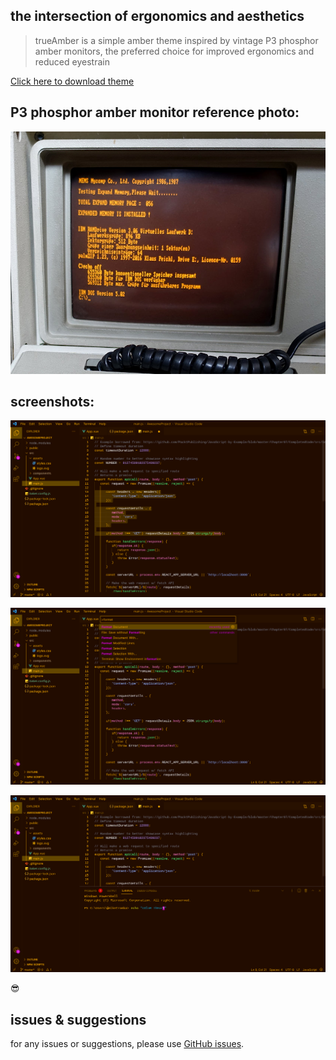 ## the intersection of ergonomics and aesthetics

> trueAmber is a simple amber theme inspired by vintage P3 phosphor amber monitors, the preferred choice for improved ergonomics and reduced eyestrain

[Click here to download theme](https://marketplace.visualstudio.com/items?itemName=headintheclout.trueamber)

## P3 phosphor amber monitor reference photo:

![monitor](https://raw.githubusercontent.com/headintheclout/trueAmber/main/trueamber/images/mono_amber.jpeg)

## screenshots:

![screenshot 1](https://raw.githubusercontent.com/headintheclout/trueAmber/main/trueamber/images/trueAmber1.jpeg)

![screenshot 2](https://raw.githubusercontent.com/headintheclout/trueAmber/main/trueamber/images/trueAmber2.jpeg)

![screenshot 3](https://raw.githubusercontent.com/headintheclout/trueAmber/main/trueamber/images/trueAmber3.jpeg)

😎

## issues & suggestions

for any issues or suggestions, please use [GitHub issues](https://github.com/headintheclout/trueAmber/issues).

